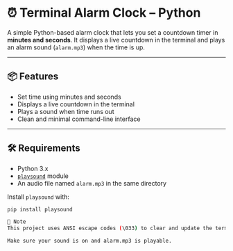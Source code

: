# ⏰ Terminal Alarm Clock – Python

A simple Python-based alarm clock that lets you set a countdown timer in **minutes and seconds**. It displays a live countdown in the terminal and plays an alarm sound (`alarm.mp3`) when the time is up.

---

## 📦 Features

- Set time using minutes and seconds
- Displays a live countdown in the terminal
- Plays a sound when time runs out
- Clean and minimal command-line interface

---

## 🛠️ Requirements

- Python 3.x
- [`playsound`](https://pypi.org/project/playsound/) module
- An audio file named `alarm.mp3` in the same directory

Install `playsound` with:
```bash
pip install playsound

📌 Note
This project uses ANSI escape codes (\033) to clear and update the terminal screen — works best in standard terminals.

Make sure your sound is on and alarm.mp3 is playable.


